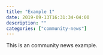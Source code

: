 ```yaml
---
title: "Example 1"
date: 2019-09-13T16:31:34-04:00
description: ""
categories: ["community-news"]
---
```


This is an community news example.